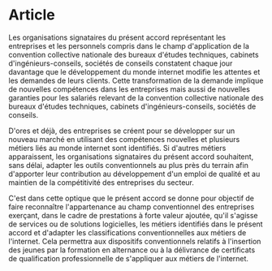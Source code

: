 # Article

 Les organisations signataires du présent accord représentant les entreprises et les personnels compris dans le champ d'application de la convention collective nationale des bureaux d'études techniques, cabinets d'ingénieurs-conseils, sociétés de conseils constatent chaque jour davantage que le développement du monde internet modifie les attentes et les demandes de leurs clients. Cette transformation de la demande implique de nouvelles compétences dans les entreprises mais aussi de nouvelles garanties pour les salariés relevant de la convention collective nationale des bureaux d'études techniques, cabinets d'ingénieurs-conseils, sociétés de conseils.

 D'ores et déjà, des entreprises se créent pour se développer sur un nouveau marché en utilisant des compétences nouvelles et plusieurs métiers liés au monde internet sont identifiés. Si d'autres métiers apparaissent, les organisations signataires du présent accord souhaitent, sans délai, adapter les outils conventionnels au plus près du terrain afin d'apporter leur contribution au développement d'un emploi de qualité et au maintien de la compétitivité des entreprises du secteur.

 C'est dans cette optique que le présent accord se donne pour objectif de faire reconnaître l'appartenance au champ conventionnel des entreprises exerçant, dans le cadre de prestations à forte valeur ajoutée, qu'il s'agisse de services ou de solutions logicielles, les métiers identifiés dans le présent accord et d'adapter les classifications conventionnelles aux métiers de l'internet. Cela permettra aux dispositifs conventionnels relatifs à l'insertion des jeunes par la formation en alternance ou à la délivrance de certificats de qualification professionnelle de s'appliquer aux métiers de l'internet.

